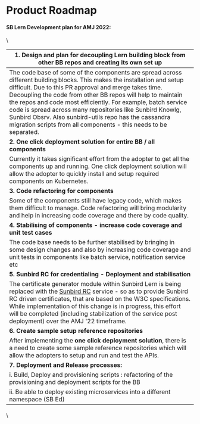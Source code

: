# Product Roadmap

#### SB Lern Development plan for AMJ 2022:



\


| **1. Design and plan for decoupling Lern building block from other BB repos and creating its own set up**                                                                                                                                                                                                                                                                                                                                                                                                   |
| ----------------------------------------------------------------------------------------------------------------------------------------------------------------------------------------------------------------------------------------------------------------------------------------------------------------------------------------------------------------------------------------------------------------------------------------------------------------------------------------------------------- |
| The code base of some of the components are spread across different building blocks. This makes the installation and setup difficult. Due to this PR approval and merge takes time. Decoupling the code from other BB repos will help to maintain the repos and code most efficiently. For example, batch service code is spread across many repositories like Sunbird Knowlg, Sunbird Obsrv. Also sunbird-utils repo has the cassandra migration scripts from all components - this needs to be separated. |
| **2. One click deployment solution for entire BB / all components**                                                                                                                                                                                                                                                                                                                                                                                                                                         |
| Currently it takes significant effort from the adopter to get all the components up and running. One click deployment solution will allow the adopter to quickly install and setup required components on Kubernetes.                                                                                                                                                                                                                                                                                       |
| **3. Code refactoring for components**                                                                                                                                                                                                                                                                                                                                                                                                                                                                      |
| Some of the components still have legacy code, which makes them difficult to manage. Code refactoring will bring modularity and help in increasing code coverage and there by code quality.                                                                                                                                                                                                                                                                                                                 |
| **4. Stabilising of components - increase code coverage and unit test cases**                                                                                                                                                                                                                                                                                                                                                                                                                               |
| The code base needs to be further stabilised by bringing in some design changes and also by increasing code coverage and unit tests in components like batch service, notification service etc                                                                                                                                                                                                                                                                                                              |
| **5. Sunbird RC for credentialing - Deployment and stabilisation**                                                                                                                                                                                                                                                                                                                                                                                                                                          |
| The certificate generator module within Sunbird Lern is being replaced with the [Sunbird RC](https://docs.sunbirdrc.dev) service - so as to provide Sunbird RC driven certificates, that are based on the W3C specifications. While implementation of this change is in progress, this effort will be completed (including stabilization of the service post deployment) over the AMJ '22 timeframe.                                                                                                        |
| **6. Create sample setup reference repositories**                                                                                                                                                                                                                                                                                                                                                                                                                                                           |
| After implementing the **one click deployment solution**, there is a need to create some sample reference repositories which will allow the adopters to setup and run and test the APIs.                                                                                                                                                                                                                                                                                                                    |
| **7. Deployment and Release processes:**                                                                                                                                                                                                                                                                                                                                                                                                                                                                    |
| i. Build, Deploy and provisioning scripts : refactoring of the provisioning and deployment scripts for the BB                                                                                                                                                                                                                                                                                                                                                                                               |
| ii. Be able to deploy existing microservices into a different namespace (SB Ed)                                                                                                                                                                                                                                                                                                                                                                                                                             |

####

\
